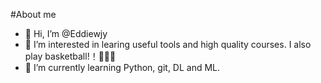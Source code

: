 #About me
- 👋 Hi, I’m @Eddiewjy
- 👀 I’m interested in learing useful tools and high quality courses. I also play basketball!！🏀🏀🏀
- 🌱 I’m currently learning Python, git, DL and ML.


<!---
Eddiewjy/Eddiewjy is a ✨ special ✨ repository because its `README.md` (this file) appears on your GitHub profile.
You can click the Preview link to take a look at your changes.
--->
